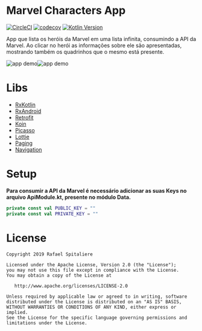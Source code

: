 # Marvel Characters App

[![CircleCI](https://circleci.com/gh/rafaspita/Marvel_Characters_App.svg?style=svg)](https://circleci.com/gh/rafaspita/Marvel_Characters_App) [![codecov](https://codecov.io/gh/rafaspita/Marvel_Characters_App/branch/master/graph/badge.svg)](https://codecov.io/gh/rafaspita/Marvel_Characters_App) [![Kotlin Version](https://img.shields.io/badge/kotlin-1.3.50-blue.svg)](http://kotlinlang.org/) 

App que lista os heróis da Marvel em uma lista infinita, consumindo a API da Marvel. Ao clicar no herói as informações sobre ele são apresentadas, mostrando também os quadrinhos que o mesmo está presente.

![app demo](https://media.giphy.com/media/h7Lo2bkeNwjzzCAvuW/giphy.gif)![app demo](https://media.giphy.com/media/Ke2wtFF5T9c2YP215i/giphy.gif)

# Libs
* [RxKotlin](https://github.com/ReactiveX/RxKotlin)
* [RxAndroid](https://github.com/ReactiveX/RxAndroid)
* [Retrofit](https://github.com/square/retrofit)
* [Koin](https://github.com/InsertKoinIO/koin)
* [Picasso](https://github.com/square/picasso)
* [Lottie](https://github.com/airbnb/lottie-android)
* [Paging](https://developer.android.com/jetpack/androidx/releases/paging)
* [Navigation](https://developer.android.com/jetpack/androidx/releases/navigation)

# Setup
**Para consumir a API da Marvel é necessário adicionar as suas Keys no arquivo ApiModule.kt, presente no módulo Data.**
```kotlin
private const val PUBLIC_KEY = ""  
private const val PRIVATE_KEY = ""
```

# License
    Copyright 2019 Rafael Spitaliere

    Licensed under the Apache License, Version 2.0 (the "License");
    you may not use this file except in compliance with the License.
    You may obtain a copy of the License at

       http://www.apache.org/licenses/LICENSE-2.0

    Unless required by applicable law or agreed to in writing, software
    distributed under the License is distributed on an "AS IS" BASIS,
    WITHOUT WARRANTIES OR CONDITIONS OF ANY KIND, either express or implied.
    See the License for the specific language governing permissions and
    limitations under the License.
